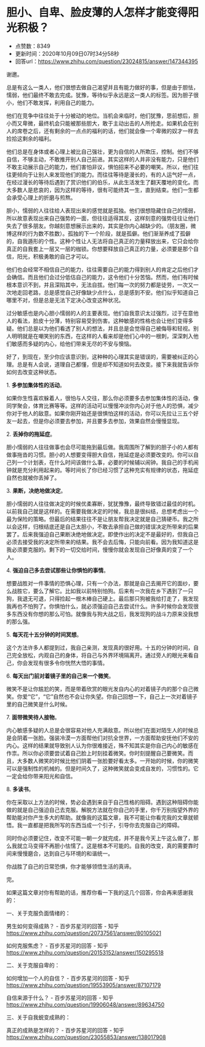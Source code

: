 # 胆小、自卑、脸皮薄的人怎样才能变得阳光积极？
- 点赞数：8349
- 更新时间：2020年10月09日07时34分58秒
- 回答url：https://www.zhihu.com/question/23024815/answer/147344395
<body>
 <p data-pid="PJcFRuTc">谢邀。</p>
 <p data-pid="ZE8a3Z8c">总是有这么一类人，他们很想去做自己渴望并且有能力做好的事，但是由于胆怯，懦弱，他们最终不敢去完成。犹豫，等待似乎永远是这一类人的标签。因为胆子很小，他们不敢发挥，利用自己的能力。</p>
 <p data-pid="IMWvvw5y">他们在竞争中往往处于十分被动的地位。当机会来临时，他们犹豫，思前想后，胆小而又卑微，最终机会只能被那些胆大，敢于主动出击的人所抢走。如果机会在别人的席卷之后，还有剩余的一点点的福利的话，他们就会像一个卑微的奴才一样去捡拾这剩余的福利。</p>
 <p data-pid="ECd4-9T4">他们总是在身体或者心理上被比自己强壮，更为自信的人所欺压，控制。他们不够自信，不够主动，不敢推开别人自己前进。其实这样的人并非没有能力，只是他们不敢主动展示自己的能力，他们害怕非议，惧怕招来不必要的嘲笑。所以，他们往往更倾向于让别人来发现他们的能力。而往往等待是漫长的，有的人运气好一点，在经过漫长的等待后遇到了赏识他们的伯乐，从此生活发生了翻天覆地的变化。而大多数人是悲哀的，因为这样的等待，很有可能终其一生，直到结束。他们一生都会承受心理上的折磨与煎熬。</p>
 <p data-pid="A1Q_6IPc">胆小，懦弱的人往往给人表现出来的感觉就是孤独。他们很想隐藏住自己的懦弱，所以故意表现出来自己强势的一面，但往往适得其反，这样刻意的强势往往让他们失去了很多朋友。你越刻意想展示出来的，其实是你内心越缺少的。（朋友圈，微博这样的行为数不胜数）。孤独的下一个阶段，就是孤僻。他们渐渐养成了孤僻的，自我遁形的个性。这种个性让人无法将自己真正的力量释放出来，它只会给你真正的自我套上一层又一层的枷锁。你想要释放自己真正的力量，必须要是那个自信，阳光，积极勇敢的自己才可以。</p>
 <p data-pid="x4ffzRHQ">他们也会经常不相信自己的能力，往往需要自己的能力得到别人的肯定之后他们才会确信。而且他们会过分低估自己的能力，这令他们十分苦恼。然而，他们有时候根本意识不到，并且深陷其中，无法自拔。他们每一次的努力都是徒劳，一次又一次地走回老路，总是感觉自己好像缺少点什么，总是感到不安。他们似乎知道自己哪里不对，但是总是无法下定决心改变这种状况。</p>
 <p data-pid="zMyMc9kF">过分敏感也是内心胆小懦弱的人的主要表现。他们自我意识太过强烈，过于在意他人的看法，脸皮十分薄，特别容易受到伤害。这种敏感的性格也会让他们变得多疑。他们总是以为他们看透了别人的想法，并且总是会觉得自己被侮辱和轻视。别人明明就是在嘲笑别的东西，在这样的人看来却是他们心中的一根刺，深深刺入他们敏感而多疑的内心，给他们带来无尽的不安与懊恼。</p>
 <p data-pid="vKIkpFfZ">好了，到现在，至少你应该意识到，这种种的心理其实是错误的，需要被纠正的心理。总是有人会说，道理自己都懂，但是却不知道如何去改变。接下来我就告诉你如何去改变这种状态。</p>
 <p data-pid="N3sdcFyp">1. <b>多参加集体性的活动</b>。</p>
 <p data-pid="MqlgcQVr">如果你生性喜欢躲着人，很怕与人交往，那么你必须要多去参加集体性的活动，像同学聚会，体育比赛等等。这样的活动可以慢慢冲淡你内心对于他人的恐惧，减少你对于他人的敌意。如果你刚开始还是很惧怕这样的活动，你可以先拉让三五个好友一起去，但是你必须要去参加，并且要多去参加，效果自然会慢慢显现。</p>
 <p data-pid="UYwT_GER">2. <b>丢掉你的拖延症</b>。</p>
 <p data-pid="M9zjc1yB">胆小懦弱的人往往做事也会尽可能拖到最后做。我周围所了解到的胆子小的人都有做事拖沓的习惯。胆小的人想要变得胆大自信，拖延症是必须要改变的。你可以自己列一个计划表，在什么时间该做什么事，必要的时候辅以闹钟。我自己的手机闹钟就是充分利用起来的。等时间长了你已经习惯了这种充实有规律的状态，拖延症自然也就被你丢掉了。</p>
 <p data-pid="CNwuBg4h">3. <b>果断，决绝地做决定</b>。</p>
 <p data-pid="uJfEgI8D">胆小懦弱的人往往做决定的时候优柔寡断，犹犹豫豫，最终导致错过最佳的时机。以前我自己就是这样的。在需要我做决定的时候，我总是很纠结，总想考虑出一个最为保险的策略。但最后的结果往往不是让朋友帮我决定就是自己猜硬币。我之所以会这样，归根结底还是自己太胆小，不敢去承担自己做的错误决定所带来的后果罢了。后来我强迫自己果断决绝地做决定。即使作出的决定不是最好的，但我自己必须去接受我的决定所带来的结果。我不会去后悔，只能向前看。因为我知道这是我必须要克服的。剩下的一切交给时间，慢慢你就会发现自己好像真的变了一个人。</p>
 <p data-pid="5WB6BHhz">4. <b>强迫自己多去尝试那些让你惧怕的事情</b>。</p>
 <p data-pid="MsacrVBE">想要战胜对一件事情的恐惧心理，只有一个办法，那就是自己去揭开它的面纱，要么战胜它，要么了解它。比如我以前特别怕狗。后来有一次我在乡下遇到了一只狗，我退无可退，只得捡起一根木棒自己硬上。最后那只狗被我给打走了，我发现我再也不怕狗了。你惧怕什么，就必须强迫自己去尝试什么。许多时候你会发现很多东西没有你想的那么可怕。就像我与狗大战之后，我发现狗的战斗力原来没我想的那么强。</p>
 <p data-pid="5WeSqE58">5. <b>每天花十五分钟的时间冥想</b>。</p>
 <p data-pid="3kdQwxlb">这个方法许多人都提到过，我自己亲测，发现真的很好用。十五的分钟的时间，自己完全放松，内观自己的身体，将自己与外界环境隔离开。通过旁人的眼光来看自己，你会发现有很多令你恍然大悟的事情。</p>
 <p data-pid="CWtkTmDh">6. <b>每天出门前对着镜子里的自己来一个微笑</b>。</p>
 <p data-pid="7VeSD1zM">微笑不是让你尴尬的笑，而是带着欣赏的眼光发自内心的对着镜子内的那个自己微笑。你爱“它”，“它”自然也不会让你失望。你自己回想一下，自己上一次对着镜子里的自己微笑是什么时候。</p>
 <p data-pid="PuENxHBc">7. <b>面带微笑待人接物</b>。</p>
 <p data-pid="e9gnKvMq">内心敏感多疑的人总是会很容易对他人充满敌意。所以他们在面对陌生人的时候总是会阴着一张脸。强装冷漠一方面帮他们对抗全世界，一方面帮助安抚他们不安的内心。这样的结果就导致别人认为你很难接近，殊不知其实是你自己内心的敏感在作祟。所以你必须要尝试着自己脸上时刻挂着微笑。你时刻提醒自己要微笑。而且，大多数人微笑的时候比他们阴着一张脸要好看太多。一开始的时候，你的微笑可以是强制性的机械的。但是时间久了，这种微笑就会变成自发的，习惯性的。它一定会给你带来阳光和自信。</p>
 <p data-pid="63dpjOkA">8. <b>多读书</b>。</p>
 <p data-pid="AXG4cOxW">你在采取以上方法的时候，势必会遇到来自于自己性格的阻碍。遇到这种阻碍你能做的就是自己强迫自己去克服。解脱方法就在你自己的手里，你千万别指望外界的帮助能对你产生多大的帮助。就像我的这篇文章，我不可能让你看完我的文章就顿悟。我一直都是把我所写的东西当成一个引子，引导你去克服自己的障碍。</p>
 <p data-pid="-obIS_m6">同时你必须要记住，改变不可能一朝一夕就完成，并不是我今天上午这么做了，那么我就立马变得不再胆小怯懦了。这是根本不可能的。自我的改变，真的需要靠时间来慢慢磨合，达到自己与环境的和谐统一。</p>
 <p data-pid="VJRyZcZh">你战胜了自己的日常恐惧，你才能够领悟生活的真谛。</p>
 <p data-pid="Dg923C2m">完。</p>
 <p data-pid="uUHRI1b6">如果这篇文章对你有帮助的话，推荐你看一下我的这几个回答，你会再来感谢我的：</p>
 <p data-pid="1wI4yTB_">一、关于克服负面情绪的：</p>
 <p data-pid="33mXQQcR">男生如何变得成熟？ - 百步苏星河的回答 - 知乎 <a href="https://www.zhihu.com/question/20737561/answer/80105021" class="internal"><span class="invisible">https://www.</span><span class="visible">zhihu.com/question/2073</span><span class="invisible">7561/answer/80105021</span><span class="ellipsis"></span></a></p>
 <p data-pid="QrroJ45x">如何克服焦虑？ - 百步苏星河的回答 - 知乎 <a href="https://www.zhihu.com/question/20153152/answer/150295518" class="internal"><span class="invisible">https://www.</span><span class="visible">zhihu.com/question/2015</span><span class="invisible">3152/answer/150295518</span><span class="ellipsis"></span></a></p>
 <p data-pid="BlR7af4B">二、关于克服自卑的：</p>
 <p data-pid="1mfkcWhC">如何增加一个人的自信？ - 百步苏星河的回答 - 知乎 <a href="https://www.zhihu.com/question/19553905/answer/87107179" class="internal"><span class="invisible">https://www.</span><span class="visible">zhihu.com/question/1955</span><span class="invisible">3905/answer/87107179</span><span class="ellipsis"></span></a></p>
 <p data-pid="kuS9EU9L">自信来源于什么？ - 百步苏星河的回答 - 知乎 <a href="https://www.zhihu.com/question/19906048/answer/89634750" class="internal"><span class="invisible">https://www.</span><span class="visible">zhihu.com/question/1990</span><span class="invisible">6048/answer/89634750</span><span class="ellipsis"></span></a></p>
 <p data-pid="XXFZhZTa">三、关于自我蜕变成熟的：</p>
 <p data-pid="48hRul5d">真正的成熟是怎样的？ - 百步苏星河的回答 - 知乎 <a href="https://www.zhihu.com/question/23055853/answer/138017908" class="internal"><span class="invisible">https://www.</span><span class="visible">zhihu.com/question/2305</span><span class="invisible">5853/answer/138017908</span><span class="ellipsis"></span></a></p>
</body>